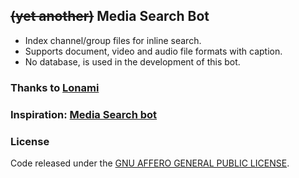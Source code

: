 ## ~~(yet another)~~ Media Search Bot

* Index channel/group files for inline search.
* Supports document, video and audio file formats with caption.
* No database, is used in the development of this bot.

### Thanks to [Lonami](https://github.com/LonamiWebs/Telethon)

### Inspiration: [Media Search bot](https://github.com/Mahesh0253/Media-Search-bot)

### License
Code released under the [GNU AFFERO GENERAL PUBLIC LICENSE](LICENSE).
